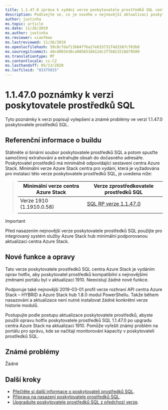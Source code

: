 ```yaml
---
title: 1.1.47.0 zpráva k vydání verze poskytovatele prostředků SQL centra pro Azure Stack
description: Podívejte se, co je nového v nejnovější aktualizaci poskytovatele prostředků SQL centra Azure Stack, včetně nových funkcí, oprav a známých problémů.
author: justinha
ms.topic: article
ms.date: 11/26/2019
ms.author: justinha
ms.reviewer: xiaofmao
ms.lastreviewed: 11/26/2019
ms.openlocfilehash: 59c8cfdaf13b84f7ba27e633731f4d1587cf63b8
ms.sourcegitcommit: ddcd083430ca905653d412dc2f7b813218d79509
ms.translationtype: MT
ms.contentlocale: cs-CZ
ms.lasthandoff: 05/13/2020
ms.locfileid: "83375015"
---
```

# <a name="sql-resource-provider-11470-release-notes"></a>1.1.47.0 poznámky k verzi poskytovatele prostředků SQL

Tyto poznámky k verzi popisují vylepšení a známé problémy ve verzi 1.1.47.0 poskytovatele prostředků SQL.

## <a name="build-reference"></a>Referenční informace o buildu

Stáhněte si binární soubor poskytovatele prostředků SQL a potom spusťte samočinný extrahování a extrahujte obsah do dočasného adresáře. Poskytovatel prostředků má minimálně odpovídající sestavení centra Azure Stack. Minimální verze Azure Stack centra pro vydání, která je vyžadována pro instalaci této verze poskytovatele prostředků SQL, je uvedena níže:

> |Minimální verze centra Azure Stack|Verze zprostředkovatele prostředků SQL|
> |-----|-----|
> |Verze 1910 (1.1910.0.58)|[SQL RP verze 1.1.47.0](https://aka.ms/azurestacksqlrp11470)|  
> |     |     |

> [!IMPORTANT]
> Před nasazením nejnovější verze poskytovatele prostředků SQL použijte pro integrovaný systém služby Azure Stack hub minimální podporovanou aktualizaci centra Azure Stack.

## <a name="new-features-and-fixes"></a>Nové funkce a opravy

Tato verze poskytovatele prostředků SQL centra Azure Stack je vydáním oprav hotfix, aby poskytovatel prostředků kompatibilní s nejnovějšími změnami portálu byl v aktualizaci 1910. Neexistují žádné nové funkce.

Podporuje také nejnovější 2019-03-01 profil verze rozhraní API centra Azure Stack – HYBRID a Azure Stack hub 1.8.0 modul PowerShellu. Takže během nasazování a aktualizace není nutné instalovat žádné konkrétní verze historie modulů.

Postupujte podle postupu aktualizace poskytovatele prostředků, abyste použili opravu hotfix poskytovatele prostředků SQL 1.1.47.0 po upgradu centra Azure Stack na aktualizaci 1910. Pomůže vyřešit známý problém na portálu pro správu, kde se načítají monitorování kapacity v poskytovateli prostředků SQL.

## <a name="known-issues"></a>Známé problémy

Žádné

## <a name="next-steps"></a>Další kroky

- [Přečtěte si další informace o poskytovateli prostředků SQL](azure-stack-sql-resource-provider.md).
- [Příprava na nasazení poskytovatele prostředků SQL](azure-stack-sql-resource-provider-deploy.md#prerequisites).
- [Upgradujte poskytovatele prostředků SQL z předchozí verze](azure-stack-sql-resource-provider-update.md).
